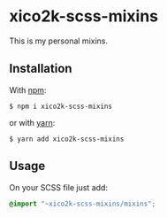 # xico2k-scss-mixins

This is my personal mixins.

## Installation
With [npm](https://www.npmjs.com):
```
$ npm i xico2k-scss-mixins
```
or with [yarn](https://yarnpkg.com):
```
$ yarn add xico2k-scss-mixins
```

## Usage

On your SCSS file just add:
```css
@import "~xico2k-scss-mixins/mixins";
```
